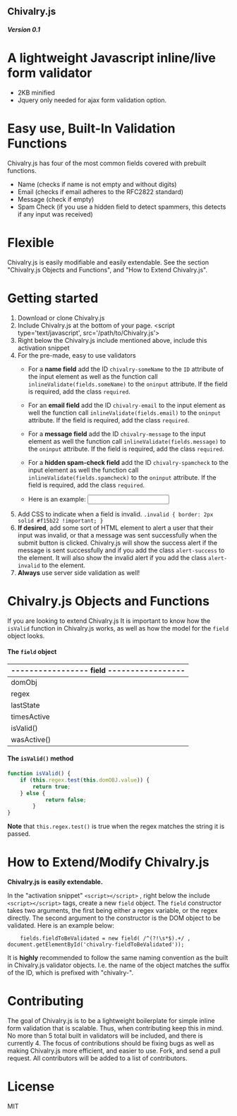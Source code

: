 Chivalry.js
---
##### Version 0.1

# A lightweight Javascript inline/live form validator
+ 2KB minified 
+ Jquery only needed for ajax form validation option.

# Easy use, Built-In Validation Functions
Chivalry.js has four of the most common fields covered with prebuilt functions.
+ Name (checks if name is not empty and without digits)
+ Email (checks if email adheres to the RFC2822 standard)
+ Message (check if empty)
+ Spam Check (if you use a hidden field to detect spammers, this detects if any input was received)

# Flexible
Chivalry.js is easily modifiable and easily extendable. See the section "Chivalry.js Objects and Functions", and "How to Extend Chivalry.js". 

# Getting started
1. Download or clone Chivalry.js
2. Include Chivalry.js at the bottom of your page.
        <script type='text/javascript', src='/path/to/Chivalry.js'></script>
3. Right below the Chivalry.js include mentioned above, include this activation snippet
        <script type='text/javascript'>
            ajaxSubmitForm('#FORM-ID') // If using ajax to submit form, leave this.
            standardSubmitForm('FORM-ID') // If standard form submit, leave this.
        </script>
4. For the pre-made, easy to use validators
    + For a **name field** add the ID `chivalry-someName` to the `ID` attribute of the input element as well     as the function call `inlineValidate(fields.someName)` to the `oninput` attribute. If the field is       required, add the class `required`.
    
    + For an **email field** add the ID `chivalry-email` to the input element as well the function call
    `inlineValidate(fields.email)` to the `oninput` attribute. If the field is required, add the class       `required`.

    + For a **message field** add the ID `chivalry-message` to the input element as well the function call
    `inlineValidate(fields.message)` to the `oninput` attribute. If the field is     required, add the       class `required`.

    + For a **hidden spam-check field** add the ID `chivalry-spamcheck` to the input element as well the        function call `inlineValidate(fields.spamcheck)` to the `oninput` attribute. If the field is                    required, add the class `required`.
    
    + Here is an example:
            <input type="text" id="chivalry-someName" name="someName" oninput="inlineValidate(fields.someName)" class="required">
5. Add CSS to indicate when a field is invalid. 
    `.invalid { border: 2px solid #f15b22 !important; }`
6. **If desired**, add some sort of HTML element to alert a user that their input was invalid, or that a message was sent successfully when the submit button is clicked. Chivalry.js will show the success alert if the message is sent successfully and if you add the class `alert-success` to the element. It will also show the invalid alert if you add the class `alert-invalid` to the element. 
7. **Always** use server side validation as well!


# Chivalry.js Objects and Functions
If you are looking to extend Chivalry.js It is important to know how the `isValid` function in Chivalry.js works, as well as how the model for the `field` object looks. 

#### The `field` object
|    -----------------    **field**        -----------------    |
|---|
|domObj|
|regex|
|lastState|
|timesActive|
|isValid()|
|wasActive()|

#### The `isValid()` method
```Javascript
function isValid() {
    if (this.regex.test(this.domOBJ.value)) {
        return true;
    } else {
            return false;
        }
}
```
**Note** that `this.regex.test()` is true when the regex matches the string it is passed.


# How to Extend/Modify Chivalry.js
**Chivalry.js is easily extendable.**

In the "activation snippet" `<script></script>` , right below the include `<script></script>` tags, create a new `field` object. The `field` constructor takes two arguments, the first being either a regex variable, or the regex directly. The second argument to the constructor is the DOM object to be validated. Here is an example below:
        
        fields.fieldToBeValidated = new field( /^(?!\s*$).+/ , document.getElementById('chivalry-fieldToBeValidated'));
        
It is **highly** recommended to follow the same naming convention as the built in Chivalry.js validator objects. I.e. the name of the object matches the suffix of the ID, which is prefixed with "chivalry-".  


# Contributing
The goal of Chivalry.js is to be a lightweight boilerplate for simple inline form validation that is scalable. Thus, when contributing keep this in mind. No more than 5 total built in validators will be included, and there is currently 4. The focus of contributions should be fixing bugs as well as making Chivalry.js more efficient, and easier to use. Fork, and send a pull request. All contributors will be added to a list of contributors.

# License
MIT